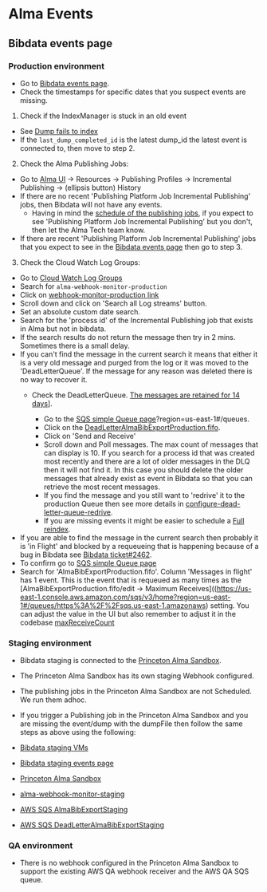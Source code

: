 # Alma Events

## Bibdata events page

### Production environment

- Go to [Bibdata events page](https://bibdata.princeton.edu/events).
- Check the timestamps for specific dates that you suspect events are missing. 
1. Check if the IndexManager is stuck in an old event
- See [Dump fails to index](dump_fails_to_index.md)
- If the `last_dump_completed_id` is the latest dump_id the latest event is connected to, then move to step 2.

2. Check the Alma Publishing Jobs: 

- Go to [Alma UI](https://princeton.alma.exlibrisgroup.com/) -> Resources -> Publishing Profiles -> Incremental Publishing -> (ellipsis button) History
- If there are no recent 'Publishing Platform Job Incremental Publishing' jobs, then Bibdata will not have any events.
    - Having in mind the [schedule of the publishing jobs](alma_publishing_jobs_schedule.md), if you expect to see 'Publishing Platform Job Incremental Publishing' but you don't, then let the Alma Tech team know. 
- If there are recent 'Publishing Platform Job Incremental Publishing' jobs that you expect to see in the [Bibdata events page](https://bibdata.princeton.edu/events) then go to step 3.

3. Check the Cloud Watch Log Groups:

- Go to [Cloud Watch Log Groups](https://us-east-1.console.aws.amazon.com/cloudwatch/home?region=us-east-1#logsV2:log-groups)
- Search for `alma-webhook-monitor-production`
- Click on [webhook-monitor-production link](https://us-east-1.console.aws.amazon.com/cloudwatch/home?region=us-east-1#logsV2:log-groups/log-group/$252Faws$252Flambda$252Falma-webhook-monitor-production-WebhookReceiver-BW6nlZ7oExfC)
- Scroll down and click on 'Search all Log streams' button.
- Set an absolute custom date search.
- Search for the 'process id' of the Incremental Publishing job that exists in Alma but not in bibdata. 
- If the search results do not return the message then try in 2 mins. Sometimes there is a small delay. 
- If you can't find the message in the current search it means that either it is a very old message and purged from the log or it was moved to the 'DeadLetterQueue'. If the message for any reason was deleted there is no way to recover it. 
   - Check the DeadLetterQueue. [The messages are retained for 14 days](https://github.com/pulibrary/bibdata/blob/main/webhook_monitor/template.yml#L32)].

        - Go to the [SQS simple Queue page](https://us-east-1.console.aws.amazon.com/sqs/v3/home)?region=us-east-1#/queues. 
        - Click on the [DeadLetterAlmaBibExportProduction.fifo](https://us-east-1.console.aws.amazon.com/sqs/v3/home?region=us-east-1#/queues/https%3A%2F%2Fsqs.us-east-1.amazonaws.com%2F080265008837%2FDeadLetterAlmaBibExportProduction.fifo). 
        - Click on 'Send and Receive'
        - Scroll down and Poll messages. The max count of messages that can display is 10. If you search for a process id that was created most recently and there are a lot of older messages in the DLQ then it will not find it. In this case you should delete the older messages that already exist as event in Bibdata so that you can retrieve the most recent messages. 
        - If you find the message and you still want to 'redrive' it to the production Queue then see more details in [configure-dead-letter-queue-redrive](https://docs.aws.amazon.com/AWSSimpleQueueService/latest/SQSDeveloperGuide/sqs-configure-dead-letter-queue-redrive.html).
        - If you are missing events it might be easier to schedule a [Full reindex](indexing.md).
- If you are able to find the message in the current search then probably it is 'in Flight' and blocked by a requeueing that is happening because of a bug in Bibdata see [Bibdata ticket#2462](https://github.com/pulibrary/bibdata/issues/2462).
- To confirm go to [SQS simple Queue page](https://us-east-1.console.aws.amazon.com/sqs/v3/home)
- Search for 'AlmaBibExportProduction.fifo'. Column 'Messages in flight' has 1 event. This is the event that is requeued as many times as the [AlmaBibExportProduction.fifo/edit -> Maximum Receives]((https://us-east-1.console.aws.amazon.com/sqs/v3/home?region=us-east-1#/queues/https%3A%2F%2Fsqs.us-east-1.amazonaws) setting.
You can adjust the value in the UI but also remember to adjust it in the codebase [maxReceiveCount](https://github.com/pulibrary/bibdata/blob/main/webhook_monitor/template.yml#L43)

### Staging environment

- Bibdata staging is connected to the [Princeton Alma Sandbox](https://princeton-psb.alma.exlibrisgroup.com/). 
- The Princeton Alma Sandbox has its own staging Webhook configured.
- The publishing jobs in the Princeton Alma Sandbox are not Scheduled. We run them adhoc.
- If you trigger a Publishing job in the Princeton Alma Sandbox and you are missing the event/dump with the dumpFile then follow the same steps as above using the following:

- [Bibdata staging VMs](https://github.com/pulibrary/princeton_ansible/blob/main/inventory/all_projects/bibdata#L6-L10)
- [Bibdata staging events page](https://bibdata-staging.lib.princeton.edu/events)
- [Princeton Alma Sandbox](https://princeton-psb.alma.exlibrisgroup.com/)
- [alma-webhook-monitor-staging](https://us-east-1.console.aws.amazon.com/cloudwatch/home?region=us-east-1#logsV2:log-groups/log-group/$252Faws$252Flambda$252Falma-webhook-monitor-staging-WebhookReceiver-za2o0tUQ0XNM)
- [AWS SQS AlmaBibExportStaging](https://us-east-1.console.aws.amazon.com/sqs/v3/home?region=us-east-1#/queues/https%3A%2F%2Fsqs.us-east-1.amazonaws.com%2F080265008837%2FAlmaBibExportStaging.fifo)

- [AWS SQS DeadLetterAlmaBibExportStaging](https://us-east-1.console.aws.amazon.com/sqs/v3/home?region=us-east-1#/queues/https%3A%2F%2Fsqs.us-east-1.amazonaws.com%2F080265008837%2FDeadLetterAlmaBibExportStaging.fifo)

### QA environment

- There is no webhook configured in the Princeton Alma Sandbox to support the existing AWS QA webhook receiver and the AWS QA SQS queue.